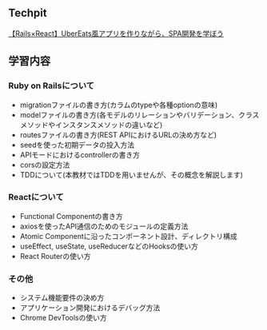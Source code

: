 ## Techpit
[【Rails×React】UberEats風アプリを作りながら、SPA開発を学ぼう](https://www.techpit.jp/courses/138)

## 学習内容
### Ruby on Railsについて
- migrationファイルの書き方(カラムのtypeや各種optionの意味)
- modelファイルの書き方(各モデルのリレーションやバリデーション、クラスメソッドやインスタンスメソッドの違いなど)
- routesファイルの書き方(REST APIにおけるURLの決め方など)
- seedを使った初期データの投入方法
- APIモードにおけるcontrollerの書き方
- corsの設定方法
- TDDについて(本教材ではTDDを用いませんが、その概念を解説します)
### Reactについて
- Functional Componentの書き方
- axiosを使ったAPI通信のためのモジュールの定義方法
- Atomic Componentに沿ったコンポーネント設計、ディレクトリ構成
- useEffect, useState, useReducerなどのHooksの使い方
- React Routerの使い方
### その他
- システム機能要件の決め方
- アプリケーション開発におけるデバッグ方法
- Chrome DevToolsの使い方

